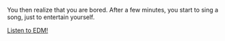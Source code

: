 You then realize that you are bored. After a few minutes, you start to sing a song, just to entertain yourself. 

[Listen to EDM!](edm/edm.md)